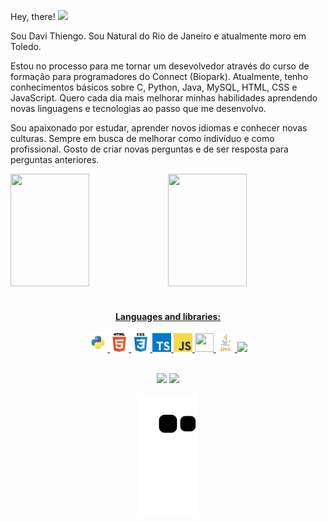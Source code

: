 Hey, there! <img src="https://raw.githubusercontent.com/kaueMarques/kaueMarques/master/hi.gif" height="30px">

Sou Davi Thiengo. Sou Natural do Rio de Janeiro e atualmente moro em Toledo.

Estou no processo para me tornar um desevolvedor através do curso de formação para programadores do Connect (Biopark). Atualmente, tenho conhecimentos básicos sobre C, Python, Java, MySQL, HTML, CSS e JavaScript. Quero cada dia mais melhorar minhas habilidades aprendendo novas linguagens e tecnologias ao passo que me desenvolvo.

Sou apaixonado por estudar, aprender novos idiomas e conhecer novas culturas. Sempre em busca de melhorar como indivíduo e como profissional. Gosto de criar novas perguntas e de ser resposta para perguntas anteriores.


<div>
<a href="https://github.com/dwthiengo">
<img height="180em" width="50%" src="https://github-readme-stats.vercel.app/api?username=dwthiengo)](https://github.com/dwthiengo/github-readme-stats)https://github-readme-stats.vercel.app/api/top-langs/?username=dwthiengo&layout=compact&langs_count=7&theme=cobalt"/><img height="180em" width="50%" src="![Davi's GitHub stats](https://github-readme-stats.vercel.app/api?username=dwthiengo&show_icons=true&theme=radical)&include_all_commits"/>
</div>
  
 </br>
<div align="center">
<h4>Languages and libraries:</h4>

<code><img height="30" src="https://raw.githubusercontent.com/github/explore/80688e429a7d4ef2fca1e82350fe8e3517d3494d/topics/python/python.png"></code>
<code><img height="30" src="https://raw.githubusercontent.com/github/explore/80688e429a7d4ef2fca1e82350fe8e3517d3494d/topics/html/html.png"></code>
<code><img height="30" src="https://raw.githubusercontent.com/github/explore/80688e429a7d4ef2fca1e82350fe8e3517d3494d/topics/css/css.png"></code>
<code><img height="30" src="https://raw.githubusercontent.com/github/explore/80688e429a7d4ef2fca1e82350fe8e3517d3494d/topics/typescript/typescript.png"></code>
<code><img height="30" src="https://raw.githubusercontent.com/github/explore/80688e429a7d4ef2fca1e82350fe8e3517d3494d/topics/javascript/javascript.png"></code>
<code><img height="30" width="30" src="https://e7.pngegg.com/pngimages/724/306/png-clipart-c-logo-c-programming-language-icon-letter-c-blue-logo.png"></code>
<code><img height="30" width="30" src="https://raw.githubusercontent.com/github/explore/80688e429a7d4ef2fca1e82350fe8e3517d3494d/topics/java/java.png"></code>
<code><img height="30" src="https://us.123rf.com/450wm/jovanas/jovanas1612/jovanas161200791/68255878-ic%C3%B4ne-sql.jpg"></code>
</br></br>


<a href="https://instagram.com/davithiengo" target="_blank"><img src="https://img.shields.io/badge/-Instagram-%23E4405F?style=for-the-badge&logo=instagram&logoColor=white" target="_blank"></a>
<a href="https://www.linkedin.com/in/davi-wohlcke-thiengo/" target="_blank"><img src="https://img.shields.io/badge/-LinkedIn-%230077B5?style=for-the-badge&logo=linkedin&logoColor=white" target="_blank"></a>

![Snake animation](https://github.com/dwthiengo/dwthiengo/blob/output/github-contribution-grid-snake.svg)



<!---
dwthiengo/dwthiengo is a ✨ special ✨ repository because its `README.md` (this file) appears on your GitHub profile.
You can click the Preview link to take a look at your changes.
--->
